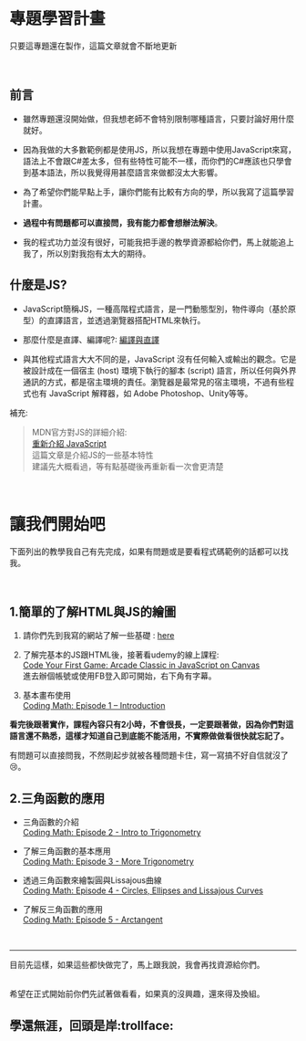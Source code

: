 # 專題學習計畫

只要這專題還在製作，這篇文章就會不斷地更新

<br>

## 前言
- 雖然專題還沒開始做，但我想老師不會特別限制哪種語言，只要討論好用什麼就好。


- 因為我做的大多數範例都是使用JS，所以我想在專題中使用JavaScript來寫，語法上不會跟C#差太多，但有些特性可能不一樣，而你們的C#應該也只學會到基本語法，所以我覺得用甚麼語言來做都沒太大影響。


- 為了希望你們能早點上手，讓你們能有比較有方向的學，所以我寫了這篇學習計畫。


- **過程中有問題都可以直接問，我有能力都會想辦法解決**。


- 我的程式功力並沒有很好，可能我把手邊的教學資源都給你們，馬上就能追上我了，所以別對我抱有太大的期待。


## 什麼是JS?

- JavaScript簡稱JS，一種高階程式語言，是一門動態型別，物件導向（基於原型）的直譯語言，並透過瀏覽器搭配HTML來執行。


- 那麼什麼是直譯、編譯呢?: [編譯與直譯](https://goo.gl/ZNfCwD)


- 與其他程式語言大大不同的是，JavaScript 沒有任何輸入或輸出的觀念。它是被設計成在一個宿主 (host) 環境下執行的腳本 (script) 語言，所以任何與外界通訊的方式，都是宿主環境的責任。瀏覽器是最常見的宿主環境，不過有些程式也有 JavaScript 解釋器，如 Adobe Photoshop、Unity等等。

補充:
>MDN官方對JS的詳細介紹:<br>
[重新介紹 JavaScript](https://goo.gl/KRM8q9)<br>
這篇文章是介紹JS的一些基本特性<br>
建議先大概看過，等有點基礎後再重新看一次會更清楚


<br>

# 讓我們開始吧
下面列出的教學我自己有先完成，如果有問題或是要看程式碼範例的話都可以找我。

<br>

## 1.簡單的了解HTML與JS的繪圖

1. 請你們先到我寫的網站了解一些基礎 : [here](http://davidhsu666.com/category/series/codingmath)


2. 了解完基本的JS跟HTML後，接著看udemy的線上課程:<br>
    [Code Your First Game: Arcade Classic in JavaScript on Canvas](https://www.udemy.com/code-your-first-game/)<br>
    進去辦個帳號或使用FB登入即可開始，右下角有字幕。


3. 基本畫布使用<br>
[Coding Math: Episode 1 – Introduction](https://goo.gl/VjTTfr)

**看完後跟著實作，課程內容只有2小時，不會很長，一定要跟著做，因為你們對這語言還不熟悉，這樣才知道自己到底能不能活用，不實際做做看很快就忘記了。**


有問題可以直接問我，不然剛起步就被各種問題卡住，寫一寫搞不好自信就沒了:cry:。


## 2.三角函數的應用

- 三角函數的介紹<br>
[Coding Math: Episode 2 - Intro to Trigonometry](https://goo.gl/6FWkX8)


- 了解三角函數的基本應用<br>
[Coding Math: Episode 3 - More Trigonometry](https://goo.gl/6yFqdm)


- 透過三角函數來繪製圓與Lissajous曲線<br>
[Coding Math: Episode 4 - Circles, Ellipses and Lissajous Curves](https://goo.gl/acJgY3)


- 了解反三角函數的應用<br>
[Coding Math: Episode 5 - Arctangent](https://goo.gl/nHzAUL)

<br>

---
目前先這樣，如果這些都快做完了，馬上跟我說，我會再找資源給你們。

<br>
希望在正式開始前你們先試著做看看，如果真的沒興趣，還來得及換組。

## 學還無涯，回頭是岸:trollface: